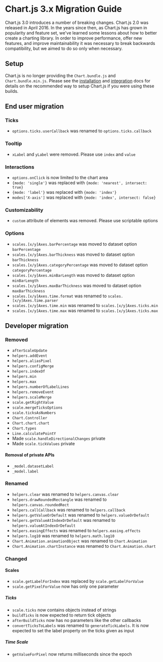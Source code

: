# Chart.js 3.x Migration Guide

Chart.js 3.0 introduces a number of breaking changes. Chart.js 2.0 was released in April 2016. In the years since then, as Chart.js has grown in popularity and feature set, we've learned some lessons about how to better create a charting library. In order to improve performance, offer new features, and improve maintainability it was necessary to break backwards compatibility, but we aimed to do so only when necessary.

## Setup

Chart.js is no longer providing the `Chart.bundle.js` and `Chart.bundle.min.js`. Please see the [installation](installation.md) and [integration](integration.md) docs for details on the recommended way to setup Chart.js if you were using these builds.

## End user migration

### Ticks

* `options.ticks.userCallback` was renamed to `options.ticks.callback`

### Tooltip

* `xLabel` and `yLabel` were removed. Please use `index` and `value`

### Interactions

* `options.onClick` is now limited to the chart area
* `{mode: 'single'}` was replaced with `{mode: 'nearest', intersect: true}`
* `{mode: 'label'}` was replaced with `{mode: 'index'}`
* `modes['X-axis']` was replaced with `{mode: 'index', intersect: false}`

### Customizability

* `custom` attribute of elements was removed. Please use scriptable options

### Options

* `scales.[x/y]Axes.barPercentage` was moved to dataset option `barPercentage`
* `scales.[x/y]Axes.barThickness` was moved to dataset option `barThickness`
* `scales.[x/y]Axes.categoryPercentage` was moved to dataset option `categoryPercentage`
* `scales.[x/y]Axes.minBarLength` was moved to dataset option `minBarLength`
* `scales.[x/y]Axes.maxBarThickness` was moved to dataset option `maxBarThickness`
* `scales.[x/y]Axes.time.format` was renamed to `scales.[x/y]Axes.time.parser`
* `scales.[x/y]Axes.time.min` was renamed to `scales.[x/y]Axes.ticks.min`
* `scales.[x/y]Axes.time.max` was renamed to `scales.[x/y]Axes.ticks.max`

## Developer migration

### Removed

* `afterScaleUpdate`
* `helpers.addEvent`
* `helpers.aliasPixel`
* `helpers.configMerge`
* `helpers.indexOf`
* `helpers.min`
* `helpers.max`
* `helpers.numberOfLabelLines`
* `helpers.removeEvent`
* `helpers.scaleMerge`
* `scale.getRightValue`
* `scale.mergeTicksOptions`
* `scale.ticksAsNumbers`
* `Chart.Controller`
* `Chart.chart.chart`
* `Chart.types`
* `Line.calculatePointY`
* Made `scale.handleDirectionalChanges` private
* Made `scale.tickValues` private

#### Removal of private APIs

* `_model.datasetLabel`
* `_model.label`

### Renamed

* `helpers.clear` was renamed to `helpers.canvas.clear`
* `helpers.drawRoundedRectangle` was renamed to `helpers.canvas.roundedRect`
* `helpers.callCallback` was renamed to `helpers.callback`
* `helpers.getValueOrDefault` was renamed to `helpers.valueOrDefault`
* `helpers.getValueAtIndexOrDefault` was renamed to `helpers.valueAtIndexOrDefault`
* `helpers.easingEffects` was renamed to `helpers.easing.effects`
* `helpers.log10` was renamed to `helpers.math.log10`
* `Chart.Animation.animationObject` was renamed to `Chart.Animation`
* `Chart.Animation.chartInstance` was renamed to `Chart.Animation.chart`

### Changed

#### Scales

* `scale.getLabelForIndex` was replaced by `scale.getLabelForValue`
* `scale.getPixelForValue` now has only one parameter

##### Ticks

* `scale.ticks` now contains objects instead of strings
* `buildTicks` is now expected to return tick objects
* `afterBuildTicks` now has no parameters like the other callbacks
* `convertTicksToLabels` was renamed to `generateTickLabels`. It is now expected to set the label property on the ticks given as input

##### Time Scale

* `getValueForPixel` now returns milliseconds since the epoch

